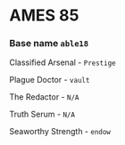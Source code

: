 

# AMES 85 
### Base name `able18`
 
 Classified Arsenal - `Prestige`

 Plague Doctor - `vault`

 The Redactor - `N/A`

 Truth Serum - `N/A`

 Seaworthy Strength - `endow `


 
